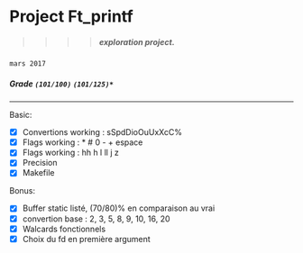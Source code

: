 # Project Ft_printf
>>>> ##### exploration project.
`mars 2017`
##### Grade ``(101/100)`` ``(101/125)*``
--------  -----------------------

Basic:
- [X] Convertions working :  sSpdDioOuUxXcC%
- [X] Flags working : * # 0 - + espace
- [X] Flags working : hh h l ll j z
- [X] Precision
- [X] Makefile

Bonus:
- [X] Buffer static listé, (70/80)% en comparaison au vrai
- [X] convertion base : 2, 3, 5, 8, 9, 10, 16, 20
- [X] Walcards fonctionnels
- [X] Choix du fd en première argument
